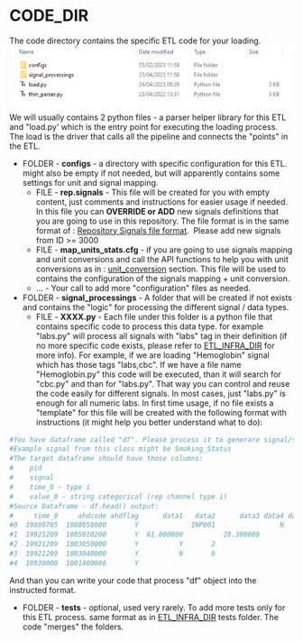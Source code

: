 # CODE_DIR
The code directory contains the specific ETL code for your loading.
<img src="/attachments/13402978/13402983.png"/>
We will usually contains 2 python files - a parser helper library for this ETL and "load.py' which is the entry point for executing the loading process. The load is the driver that calls all the pipeline and connects the "points" in the ETL.

- FOLDER - **configs** - a directory with specific configuration for this ETL. might also be empty if not needed, but will apparently contains some settings for unit and signal mapping.
    - FILE - **rep.signals** - This file will be created for you with empty content, just comments and instructions for easier usage if needed. In this file you can **OVERRIDE or ADD** new signals definitions that you are going to use in this repository. The file format is in the same format of : [Repository Signals file format](../../Repository%20Signals%20file%20format.md).  Please add new signals from ID >= 3000 
    - FILE - **map_units_stats.cfg** - if you are going to use signals mapping and unit conversions and call the API functions to help you with unit conversions as in : [unit_conversion](../Howto%20guide%20to%20some%20ETL%20elements/ETL%20process%20unit/unit_conversion) section. This file will be used to contains the configuration of the signals mapping + unit conversion. 
    - ... - Your call to add more "configuration" files as needed.
- FOLDER - **signal_processings** - A folder that will be created if not exists and contains the "logic" for processing the different signal / data types.
    - FILE - **XXXX.py** - Each file under this folder is a python file that contains specific code to process this data type. for example "labs.py" will process all signals with "labs" tag in their definition (if no more specific code exists, please refer to [ETL_INFRA_DIR](ETL_INFRA_DIR.md) for more info). For example, if we are loading "Hemoglobin" signal which has those tags "labs,cbc". If we have a file name "Hemoglobin.py" this code will be executed, than it will search for "cbc.py" and than for "labs.py". That way you can control and reuse the code easily for different signals. In most cases, just "labs.py" is enough for all numeric labs. In first time usage, if no file exists a "template" for this file will be created with the following format with instructions (it might help you better understand what to do):
```python
#You have dataframe called "df". Please process it to generare signal/s of class "smoking"
#Example signal from this class might be Smoking_Status
#The target dataframe should have those columns:
#    pid
#    signal
#    time_0 - type i
#    value_0 - string categorical (rep channel type i)
#Source Dataframe - df.head() output:
#     time_0     ahdcode ahdflag      data1   data2      data3 data4 data5 data6  medcode signal  pid
#0  19880705  1008050000       Y             INP001                N           Y  4K22.00   None    1
#1  19921209  1005010200       Y  81.000000          28.300000                    22A..00   None    1
#2  19921209  1003050000       Y          Y       2                               136..00   None    1
#3  19921209  1003040000       Y          N       0                               137L.00   None    1
#4  19930000  1001400086       Y                                                  537..00   None    1
```
And than you can write your code that process "df" object into the instructed format.
- FOLDER - **tests** - optional, used very rarely. To add more tests only for this ETL process. same format as in [ETL_INFRA_DIR](ETL_INFRA_DIR.md) tests folder. The code "merges" the folders.

